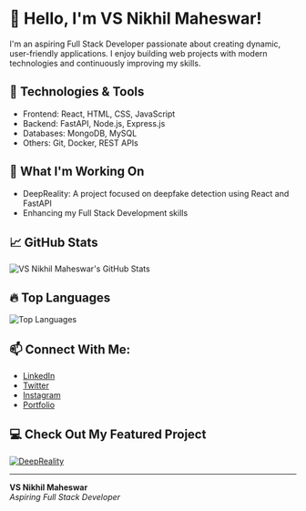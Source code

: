 # 👋 Hello, I'm VS Nikhil Maheswar!

I'm an aspiring Full Stack Developer passionate about creating dynamic, user-friendly applications. I enjoy building web projects with modern technologies and continuously improving my skills.

## 🚀 Technologies & Tools
- Frontend: React, HTML, CSS, JavaScript
- Backend: FastAPI, Node.js, Express.js
- Databases: MongoDB, MySQL
- Others: Git, Docker, REST APIs

## 🌱 What I'm Working On
- DeepReality: A project focused on deepfake detection using React and FastAPI
- Enhancing my Full Stack Development skills

## 📈 GitHub Stats
![VS Nikhil Maheswar's GitHub Stats](https://github-readme-stats.vercel.app/api?username=vs-nikhil-maheswar&show_icons=true&theme=radical)

## 🔥 Top Languages
![Top Languages](https://github-readme-stats.vercel.app/api/top-langs/?username=vs-nikhil-maheswar&layout=compact&theme=radical)

## 📫 Connect With Me:
- [LinkedIn](https://www.linkedin.com/in/vs-nikhil-maheswar)
- [Twitter](https://twitter.com/nikhil-maheswar)
- [Instagram](https://www.instagram.com/vs.nikhil)
- [Portfolio](https://vs-nikhil-maheswar.dev)

## 💻 Check Out My Featured Project

[![DeepReality](https://via.placeholder.com/800x400.png?text=DeepReality+-+Click+to+View+Repo)](https://github.com/vs-nikhil-maheswar/deepreality)

---

**VS Nikhil Maheswar**  
_Aspiring Full Stack Developer_
